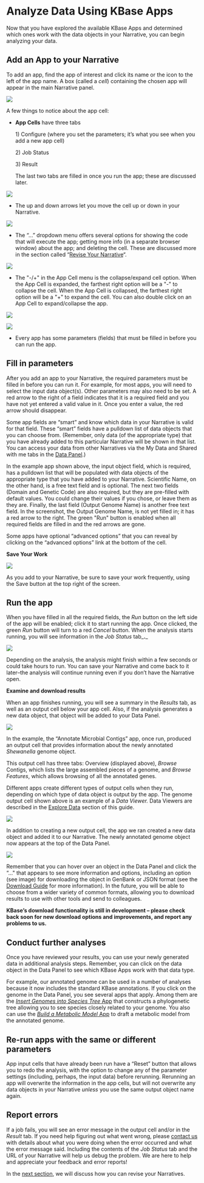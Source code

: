 # Analyze Data Using KBase Apps

Now that you have explored the available KBase Apps and determined which ones work with the data objects in your Narrative, you can begin analyzing your data.

## Add an App to your Narrative

To add an app, find the app of interest and click its name or the icon to the left of the app name. A box \(called a _cell_\) containing the chosen app will appear in the main Narrative panel.

![](../../.gitbook/assets/screen-shot-2017-03-13-at-9.47.25-am.png)

A few things to notice about the app cell:

* **App Cells** have three tabs 

  1\) Configure \(where you set the parameters; it’s what you see when you add a new app cell\) 

  2\) Job Status 

  3\) Result

  The last two tabs are filled in once you run the app; these are discussed later.

![](../../.gitbook/assets/kbaseapps_tabs.png)

* The up and down arrows let you move the cell up or down in your Narrative.

![](../../.gitbook/assets/appcell_arrows%20%281%29.gif)

* The “…” dropdown menu offers several options for showing the code that will execute the app; getting more info \(in a separate browser window\) about the app; and deleting the cell. These are discussed more in the section called “[Revise Your Narrative](revise.md)“.

![](../../.gitbook/assets/ellipsesdropdownmenu.gif)

* The "-/+" in the App Cell menu is the collapse/expand cell option. When the App Cell is expanded, the farthest right option will be a "-" to collapse the cell. When the App Cell is collapsed, the farthest right option will be a "+" to expand the cell.  You can also double click on an App Cell to expand/collapse the app. 

![](../../.gitbook/assets/collapsecell%20%281%29.gif)

![](../../.gitbook/assets/appexpandcell.gif)

* Every app has some parameters \(fields\) that must be filled in before you can run the app.

## Fill in parameters

After you add an app to your Narrative, the required parameters must be filled in before you can run it. For example, for most apps, you will need to select the input data object\(s\). Other parameters may also need to be set. A red arrow to the right of a field indicates that it is a required field and you have not yet entered a valid value in it. Once you enter a value, the red arrow should disappear.

Some app fields are “smart” and know which data in your Narrative is valid for that field. These “smart” fields have a pulldown list of data objects that you can choose from. \(Remember, only data \(of the appropriate type\) that you have already added to this particular Narrative will be shown in that list. You can access your data from other Narratives via the My Data and Shared with me tabs in the [Data Panel](add-data.md).\)

In the example app shown above, the input object field, which is required, has a pulldown list that will be populated with data objects of the appropriate type that you have added to your Narrative. Scientific Name, on the other hand, is a free text field and is optional. The next two fields \(Domain and Genetic Code\) are also required, but they are pre-filled with default values. You could change their values if you chose, or leave them as they are. Finally, the last field \(Output Genome Name\) is another free text field. In the screenshot, the Output Genome Name, is not yet filled in; it has a red arrow to the right. The green "Run" button is enabled when all required fields are filled in and the red arrows are gone.

Some apps have optional “advanced options” that you can reveal by clicking on the “advanced options” link at the bottom of the cell.

**Save Your Work**

![](../../.gitbook/assets/savenarrative%20%284%29.gif)

As you add to your Narrative, be sure to save your work frequently, using the Save button at the top right of the screen.

## Run the app

When you have filled in all the required fields, the _Run_ button on the left side of the app will be enabled; click it to start running the app. Once clicked, the green _Run_ button will turn to a red _Cancel_ button. When the analysis starts running, you will see information in the _Job Status_ tab_**.**_

![](../../.gitbook/assets/screen-shot-2017-03-18-at-2.23.25-pm.png)

Depending on the analysis, the analysis might finish within a few seconds or could take hours to run. You can save your Narrative and come back to it later–the analysis will continue running even if you don’t have the Narrative open.

**Examine and download results**

When an app finishes running, you will see a summary in the _Results_ tab, as well as an output cell below your app cell. Also, if the analysis generates a new data object, that object will be added to your Data Panel.

![](../../.gitbook/assets/screen-shot-2017-02-01-at-1.39.36-pm.png)

In the example, the “Annotate Microbial Contigs” app, once run, produced an output cell that provides information about the newly annotated _Shewanella_ genome object.

This output cell has three tabs: Overview \(displayed above\), _Browse_ Contigs, which lists the large assembled pieces of a genome, and _Browse Features_, which allows browsing of all the annotated genes.

Different apps create different types of output cells when they run, depending on which type of data object is output by the app. The genome output cell shown above is an example of a _Data Viewer._ Data Viewers are described in the [Explore Data](explore-data.md) section of this guide.

![](../../.gitbook/assets/screen-shot-2017-02-01-at-1.42.23-pm.png)

In addition to creating a new output cell, the app we ran created a new data object and added it to our Narrative. The newly annotated genome object now appears at the top of the Data Panel.

![](../../.gitbook/assets/screen-shot-2017-02-01-at-1.44.53-pm.png)

Remember that you can hover over an object in the Data Panel and click the “..." that appears to see more information and options, including an option \(see image\) for downloading the object in GenBank or JSON format \(see the [Download Guide](../../data/upload-download-guide/) for more information\). In the future, you will be able to choose from a wider variety of common formats, allowing you to download results to use with other tools and send to colleagues.

**KBase’s download functionality is still in development – please check back soon for new download options and improvements, and report any problems to us.**

## **Conduct further analyses**

Once you have reviewed your results, you can use your newly generated data in additional analysis steps. Remember, you can click on the data object in the Data Panel to see which KBase Apps work with that data type.

For example, our annotated genome can be used in a number of analyses because it now includes the standard KBase annotations. If you click on the genome in the Data Panel, you see several apps that apply. Among them are the [_Insert Genomes into Species Tree_ App](https://kbase.us/insert-genomes-into-species-tree-app/) that constructs a phylogenetic tree allowing you to see species closely related to your genome. You also can use the [_Build a Metabolic Model_ App](https://kbase.us/metabolic-modeling-in-kbase/) to draft a metabolic model from the annotated genome.

## **Re-run apps with the same or different parameters**

App input cells that have already been run have a “Reset” button that allows you to redo the analysis, with the option to change any of the parameter settings \(including, perhaps, the input data\) before rerunning. Rerunning an app will overwrite the information in the app cells, but will not overwrite any data objects in your Narrative _unless_ you use the same output object name again.

## **Report errors**

If a job fails, you will see an error message in the output cell and/or in the _Result_ tab. If you need help figuring out what went wrong, please [contact us](../../troubleshooting/report.md) with details about what you were doing when the error occurred and what the error message said. Including the contents of the _Job Status_ tab and the URL of your Narrative will help us debug the problem. We are here to help and appreciate your feedback and error reports!

In the [next section](revise.md), we will discuss how you can revise your Narratives.

